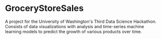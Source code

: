 # GroceryStoreSales
A project for the University of Washington's Third Data Science Hackathon. Consists of data visualizations with analysis and time-series machine learning models to predict the growth of various products over time.
